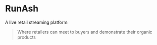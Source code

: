 # RunAsh
A live retail streaming platform
>Where retailers can meet to buyers and demonstrate their organic products 
